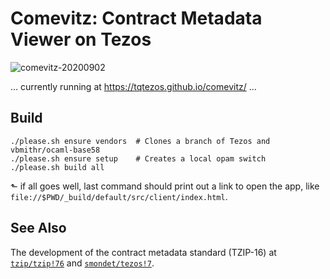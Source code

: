 # Comevitz: Contract Metadata Viewer on Tezos


![comevitz-20200902](https://user-images.githubusercontent.com/617111/91987948-b0c78180-ecfc-11ea-8be4-00b54ced0fff.gif)

… currently running at <https://tqtezos.github.io/comevitz/> …

## Build

    ./please.sh ensure vendors  # Clones a branch of Tezos and vbmithr/ocaml-base58
    ./please.sh ensure setup    # Creates a local opam switch
    ./please.sh build all
   
⬑ if all goes well, last command should print out a link to open the app, like
`file://$PWD/_build/default/src/client/index.html`.

## See Also

The development of the contract metadata standard (TZIP-16) at
[`tzip/tzip!76`](https://gitlab.com/tzip/tzip/-/merge_requests/76) and
[`smondet/tezos!7`](https://gitlab.com/smondet/tezos/-/merge_requests/7).


